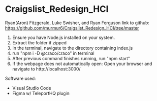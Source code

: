 # Craigslist_Redesign_HCI
Ryan(Aron) Fitzgerald, Luke Swisher, and Ryan Ferguson
link to github: https://github.com/murmur6/Craigslist_Redesign_HCI/tree/master
1. Ensure you have Node.js installed on your system.
2. Extract the folder if zipped
3. In the terminal, navigate to the directory containing index.js
4. run "npm i -D @craco/craco" in terminal
5. After previous command finishes running, run "npm start"
6. If the webpage does not automatically open:
	Open your browser and navigate to http://localhost:3000/





Software used:
 - Visual Studio Code
 - Figma w/ TeleportHQ plugin
